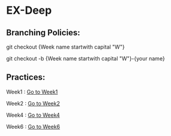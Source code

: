 # EX-Deep
## Branching Policies:
git checkout  {Week name startwith capital "W"}

git checkout -b {Week name startwith capital "W"}-{your name}

## Practices:

Week1 : [Go to Week1](https://github.com/MapsaBootCamp/EX-Deep/tree/W1)


Week2 : [Go to Week2](https://github.com/MapsaBootCamp/EX-Deep/tree/W2)


Week4 : [Go to Week4](https://github.com/MapsaBootCamp/EX-Deep/tree/W4)


Week6 : [Go to Week6](https://github.com/MapsaBootCamp/EX-Deep/tree/W6)
